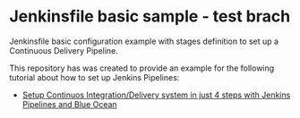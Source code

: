 # Jenkinsfile basic sample - test brach

Jenkinsfile basic configuration example with stages definition to set up a Continuous Delivery Pipeline.

This repository has was created to provide an example for the following tutorial about how to set up Jenkins Pipelines:

* [Setup Continuos Integration/Delivery system in just 4 steps with Jenkins Pipelines and Blue Ocean](https://dev.to/jalogut/setup-continuos-integrationdelivery-system-in-just-4-steps-with-jenkins-pipelines-and-blue-ocean)
